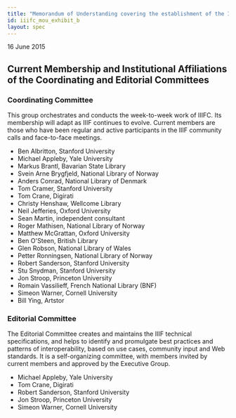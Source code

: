 ```yaml
---
title: "Memorandum of Understanding covering the establishment of the IIIF Consortium - Exhibit B"
id: iiifc_mou_exhibit_b
layout: spec
---
```


16 June 2015

## Current Membership and Institutional Affiliations of the Coordinating and Editorial Committees

### Coordinating Committee

This group orchestrates and conducts the week-to-week work of IIIFC. Its membership will adapt as IIIF continues to evolve. Current members are those who have been regular and active participants in the IIIF community calls and face-to-face meetings. 

  * Ben Albritton, Stanford University
  * Michael Appleby, Yale University
  * Markus Brantl, Bavarian State Library
  * Svein Arne Brygfjeld, National Library of Norway
  * Anders Conrad, National Library of Denmark
  * Tom Cramer, Stanford University
  * Tom Crane, Digirati
  * Christy Henshaw, Wellcome Library
  * Neil Jefferies, Oxford University
  * Sean Martin, independent consultant
  * Roger Mathisen, National Library of Norway
  * Matthew McGrattan, Oxford University
  * Ben O'Steen, British Library
  * Glen Robson, National Library of Wales
  * Petter Ronningsen, National Library of Norway
  * Robert Sanderson, Stanford University
  * Stu Snydman, Stanford University
  * Jon Stroop, Princeton University
  * Romain Vassilieff, French National Library (BNF)
  * Simeon Warner, Cornell University
  * Bill Ying, Artstor

### Editorial Committee

The Editorial Committee creates and maintains the IIIF technical specifications, and helps to identify and promulgate best practices and patterns of interoperability, based on use cases, community input and Web standards. It is a self-organizing committee, with members invited by current members and approved by the Executive Group.

  * Michael Appleby, Yale University
  * Tom Crane, Digirati
  * Robert Sanderson, Stanford University 
  * Jon Stroop, Princeton University
  * Simeon Warner, Cornell University

